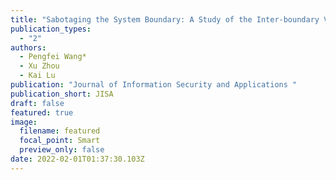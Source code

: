 ```yaml
---
title: "Sabotaging the System Boundary: A Study of the Inter-boundary Vulnerability"
publication_types:
  - "2"
authors:
  - Pengfei Wang*
  - Xu Zhou
  - Kai Lu
publication: "Journal of Information Security and Applications "
publication_short: JISA
draft: false
featured: true
image:
  filename: featured
  focal_point: Smart
  preview_only: false
date: 2022-02-01T01:37:30.103Z
---
```

